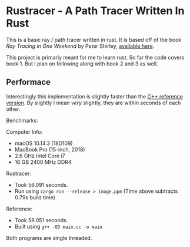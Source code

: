 # Rustracer - A Path Tracer Written In Rust

This is a basic ray / path tracer written in rust. It is based off of
the book *Ray Tracing in One Weekend* by Peter Shirley, [available here](https://www.amazon.com/Ray-Tracing-Weekend-Minibooks-Book-ebook/dp/B01B5AODD8/ref=sr_1_1?crid=2M1LIGDUSI1DY&keywords=ray+tracing+in+one+weekend&qid=1554232233&s=gateway&sprefix=ray+tracing+in+%2Caps%2C209&sr=8-1).

This project is primarly meant for me to learn rust. So far the code covers
book 1. But I plan on following along with book 2 and 3 as well.

## Performace

Interestingly this implementation is slightly faster than the [C++ reference version](https://github.com/petershirley/raytracinginoneweekend).
By slightly I mean *very* slightly, they are within seconds of each other.

Benchmarks:

Computer Info:
- macOS 10.14.3 (18D109)
- MacBook Pro (15-inch, 2018)
- 2.6 GHz Intel Core i7
- 16 GB 2400 MHz DDR4

Rustracer:
- Took 56.091 seconds.
- Run using `cargo run --release > image.ppm` (Time above subtracts 0.79s build time)

Reference:
- Took 58.051 seconds.
- Built using `g++ -O3 main.cc -o main`

Both programs are single threaded.

